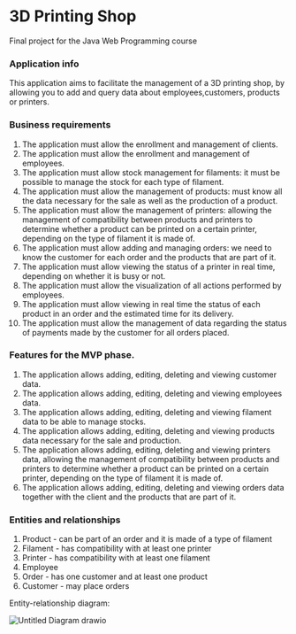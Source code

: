 # 3D Printing Shop
Final project for the Java Web Programming course

### Application info

This application aims to facilitate the management of a 3D printing shop, by allowing you to add and query data about employees,customers, products or printers.

### Business requirements

1. The application must allow the enrollment and management of clients.
2. The application must allow the enrollment and management of employees.
3. The application must allow stock management for filaments: it must be possible to manage the stock for each type of filament.
4. The application must allow the management of products: must know all the data necessary for the sale as well as the production of a product.
5. The application must allow the management of printers: allowing the management of compatibility between products and printers to determine whether a product can be printed on a certain printer, depending on the type of filament it is made of.
6. The application must allow adding and managing orders: we need to know the customer for each order and the products that are part of it.
7. The application must allow viewing the status of a printer in real time, depending on whether it is busy or not.
8. The application must allow the visualization of all actions performed by employees.
9. The application must allow viewing in real time the status of each product in an order and the estimated time for its delivery.
10. The application must allow the management of data regarding the status of payments made by the customer for all orders placed.

### Features for the MVP phase.
1. The application allows adding, editing, deleting and viewing customer data.
2. The application allows adding, editing, deleting and viewing employees data. 
3. The application allows adding, editing, deleting and viewing filament data to be able to manage stocks.
4. The application allows adding, editing, deleting and viewing products data necessary for the sale and production.
5. The application allows adding, editing, deleting and viewing printers data, allowing the management of compatibility between products and printers to determine whether a product can be printed on a certain printer, depending on the type of filament it is made of.
6. The application allows adding, editing, deleting and viewing orders data together with the client and the products that are part of it.

### Entities and relationships

1. Product - can be part of an order and it is made of a type of filament
2. Filament - has compatibility with at least one printer 
3. Printer - has compatibility with at least one filament
4. Employee
5. Order -  has one customer and at least one product
6. Customer - may place orders

Entity-relationship diagram:

![Untitled Diagram drawio](https://github.com/alexion2001/3D-printing-shop-Java-Web-App/assets/96074975/5e6d811b-d18a-4838-a0fa-42aca0390d56)


